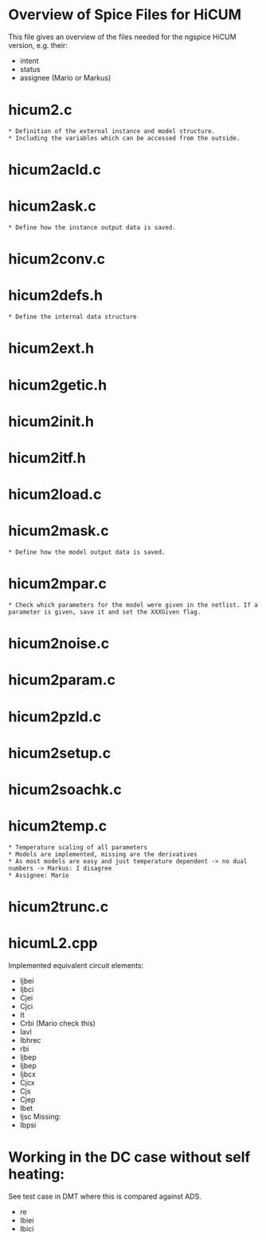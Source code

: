 # Overview of Spice Files for HiCUM

This file gives an overview of the files needed for the ngspice HiCUM version, e.g. their:
- intent
- status
- assignee (Mario or Markus)

# hicum2.c
    * Definition of the external instance and model structure.
    * Including the variables which can be accessed from the outside.
# hicum2acld.c
# hicum2ask.c
    * Define how the instance output data is saved.
# hicum2conv.c
# hicum2defs.h
    * Define the internal data structure
# hicum2ext.h
# hicum2getic.h
# hicum2init.h
# hicum2itf.h
# hicum2load.c
# hicum2mask.c
    * Define how the model output data is saved.
# hicum2mpar.c
    * Check which parameters for the model were given in the netlist. If a parameter is given, save it and set the XXXGiven flag.
# hicum2noise.c
# hicum2param.c
# hicum2pzld.c
# hicum2setup.c
# hicum2soachk.c
# hicum2temp.c
    * Temperature scaling of all parameters
    * Models are implemented, missing are the derivatives
    * As most models are easy and just temperature dependent -> no dual numbers -> Markus: I disagree
    * Assignee: Mario
# hicum2trunc.c

# hicumL2.cpp
Implemented equivalent circuit elements:
- Ijbei
- Ijbci
- Cjei
- Cjci
- It
- Crbi (Mario check this)
- Iavl 
- Ibhrec 
- rbi 
- Ijbep 
- Ijbep 
- Ijbcx 
- Cjcx 
- Cjs 
- Cjep 
- Ibet 
- Ijsc
Missing:
- Ibpsi

# Working in the DC case without self heating:
See test case in DMT where this is compared against ADS.
- re
- Ibiei
- Ibici
